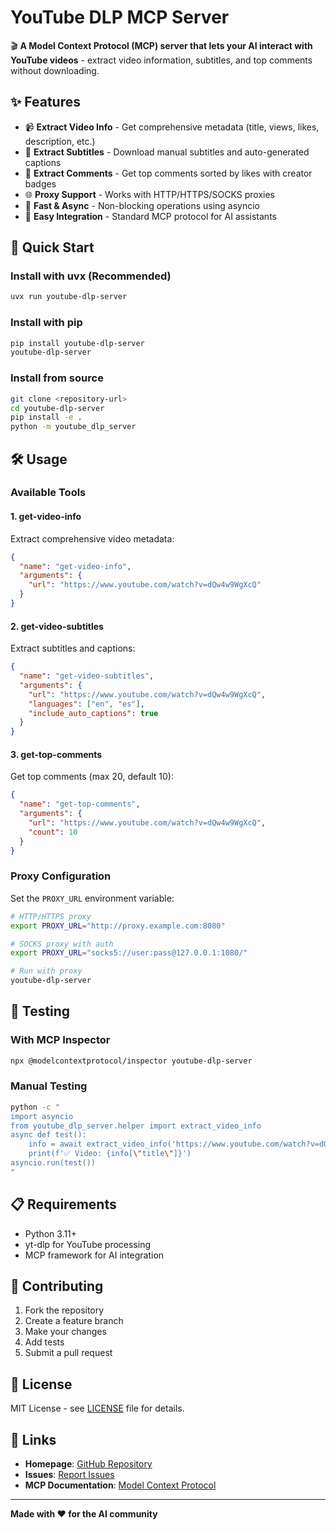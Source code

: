 # YouTube DLP MCP Server

🎬 **A Model Context Protocol (MCP) server that lets your AI interact with YouTube videos** - extract video information, subtitles, and top comments without downloading.

## ✨ Features

- 📹 **Extract Video Info** - Get comprehensive metadata (title, views, likes, description, etc.)
- 📝 **Extract Subtitles** - Download manual subtitles and auto-generated captions
- 💬 **Extract Comments** - Get top comments sorted by likes with creator badges
- 🌐 **Proxy Support** - Works with HTTP/HTTPS/SOCKS proxies
- 🚀 **Fast & Async** - Non-blocking operations using asyncio
- 🔧 **Easy Integration** - Standard MCP protocol for AI assistants

## 🚀 Quick Start

### Install with uvx (Recommended)

```bash
uvx run youtube-dlp-server
```

### Install with pip

```bash
pip install youtube-dlp-server
youtube-dlp-server
```

### Install from source

```bash
git clone <repository-url>
cd youtube-dlp-server
pip install -e .
python -m youtube_dlp_server
```

## 🛠️ Usage

### Available Tools

#### 1. **get-video-info**

Extract comprehensive video metadata:

```json
{
  "name": "get-video-info",
  "arguments": {
    "url": "https://www.youtube.com/watch?v=dQw4w9WgXcQ"
  }
}
```

#### 2. **get-video-subtitles**

Extract subtitles and captions:

```json
{
  "name": "get-video-subtitles",
  "arguments": {
    "url": "https://www.youtube.com/watch?v=dQw4w9WgXcQ",
    "languages": ["en", "es"],
    "include_auto_captions": true
  }
}
```

#### 3. **get-top-comments**

Get top comments (max 20, default 10):

```json
{
  "name": "get-top-comments",
  "arguments": {
    "url": "https://www.youtube.com/watch?v=dQw4w9WgXcQ",
    "count": 10
  }
}
```

### Proxy Configuration

Set the `PROXY_URL` environment variable:

```bash
# HTTP/HTTPS proxy
export PROXY_URL="http://proxy.example.com:8080"

# SOCKS proxy with auth
export PROXY_URL="socks5://user:pass@127.0.0.1:1080/"

# Run with proxy
youtube-dlp-server
```

## 🧪 Testing

### With MCP Inspector

```bash
npx @modelcontextprotocol/inspector youtube-dlp-server
```

### Manual Testing

```bash
python -c "
import asyncio
from youtube_dlp_server.helper import extract_video_info
async def test():
    info = await extract_video_info('https://www.youtube.com/watch?v=dQw4w9WgXcQ')
    print(f'✅ Video: {info[\"title\"]}')
asyncio.run(test())
"
```

## 📋 Requirements

- Python 3.11+
- yt-dlp for YouTube processing
- MCP framework for AI integration

## 🤝 Contributing

1. Fork the repository
2. Create a feature branch
3. Make your changes
4. Add tests
5. Submit a pull request

## 📄 License

MIT License - see [LICENSE](LICENSE) file for details.

## 🔗 Links

- **Homepage**: [GitHub Repository](https://github.com/AgentX-ai/AgentX-mcp-servers)
- **Issues**: [Report Issues](https://github.com/AgentX-ai/AgentX-mcp-servers/issues)
- **MCP Documentation**: [Model Context Protocol](https://modelcontextprotocol.io)

---

**Made with ❤️ for the AI community**
